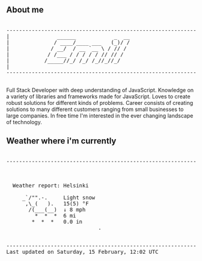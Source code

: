 ## About me

<pre>

--------------------------------------------------------------------------------------
|			    ______            _  __
|			   / ____/____ ___   (_)/ /
|			  / __/  / __ `__ \ / // / 
|			 / /___ / / / / / // // /  
|			/_____//_/ /_/ /_//_//_/   
|                           
--------------------------------------------------------------------------------------

</pre>

Full Stack Developer with deep understanding of JavaScript. Knowledge on a variety of libraries and frameworks made for JavaScript. Loves to create robust solutions for different kinds of problems. Career consists of creating solutions to many different customers ranging from small businesses to large companies. In free time I'm interested in the ever changing landscape of technology. 



## Weather where i'm currently  

<pre>

--------------------------------------------------------------------------------------


 
  Weather report: Helsinki  
    
     _`/"".-.     Light snow  
      ,\_(   ).   15(5) °F  
       /(___(__)  ↓ 8 mph  
         *  *  *  6 mi  
        *  *  *   0.0 in  
                             .


--------------------------------------------------------------------------------------
Last updated on Saturday, 15 February, 12:02 UTC
</pre>
